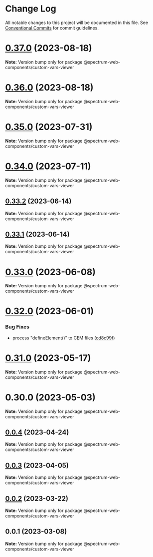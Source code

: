 # Change Log

All notable changes to this project will be documented in this file.
See [Conventional Commits](https://conventionalcommits.org) for commit guidelines.

# [0.37.0](https://github.com/adobe/spectrum-web-components/compare/v0.36.0...v0.37.0) (2023-08-18)

**Note:** Version bump only for package @spectrum-web-components/custom-vars-viewer

# [0.36.0](https://github.com/adobe/spectrum-web-components/compare/v0.35.0...v0.36.0) (2023-08-18)

**Note:** Version bump only for package @spectrum-web-components/custom-vars-viewer

# [0.35.0](https://github.com/adobe/spectrum-web-components/compare/v0.34.0...v0.35.0) (2023-07-31)

**Note:** Version bump only for package @spectrum-web-components/custom-vars-viewer

# [0.34.0](https://github.com/adobe/spectrum-web-components/compare/v0.33.2...v0.34.0) (2023-07-11)

**Note:** Version bump only for package @spectrum-web-components/custom-vars-viewer

## [0.33.2](https://github.com/adobe/spectrum-web-components/compare/v0.33.1...v0.33.2) (2023-06-14)

**Note:** Version bump only for package @spectrum-web-components/custom-vars-viewer

## [0.33.1](https://github.com/adobe/spectrum-web-components/compare/v0.33.0...v0.33.1) (2023-06-14)

**Note:** Version bump only for package @spectrum-web-components/custom-vars-viewer

# [0.33.0](https://github.com/adobe/spectrum-web-components/compare/v0.32.0...v0.33.0) (2023-06-08)

**Note:** Version bump only for package @spectrum-web-components/custom-vars-viewer

# [0.32.0](https://github.com/adobe/spectrum-web-components/compare/v0.31.0...v0.32.0) (2023-06-01)

### Bug Fixes

-   process "defineElement()" to CEM files ([cd8c99f](https://github.com/adobe/spectrum-web-components/commit/cd8c99f3451ad8cde4d561c14d911b4060c2bca9))

# [0.31.0](https://github.com/adobe/spectrum-web-components/compare/v0.30.0...v0.31.0) (2023-05-17)

**Note:** Version bump only for package @spectrum-web-components/custom-vars-viewer

# 0.30.0 (2023-05-03)

**Note:** Version bump only for package @spectrum-web-components/custom-vars-viewer

## [0.0.4](https://github.com/adobe/spectrum-web-components/compare/@spectrum-web-components/custom-vars-viewer@0.0.3...@spectrum-web-components/custom-vars-viewer@0.0.4) (2023-04-24)

**Note:** Version bump only for package @spectrum-web-components/custom-vars-viewer

## [0.0.3](https://github.com/adobe/spectrum-web-components/compare/@spectrum-web-components/custom-vars-viewer@0.0.2...@spectrum-web-components/custom-vars-viewer@0.0.3) (2023-04-05)

**Note:** Version bump only for package @spectrum-web-components/custom-vars-viewer

## [0.0.2](https://github.com/adobe/spectrum-web-components/compare/@spectrum-web-components/custom-vars-viewer@0.0.1...@spectrum-web-components/custom-vars-viewer@0.0.2) (2023-03-22)

**Note:** Version bump only for package @spectrum-web-components/custom-vars-viewer

## 0.0.1 (2023-03-08)

**Note:** Version bump only for package @spectrum-web-components/custom-vars-viewer
